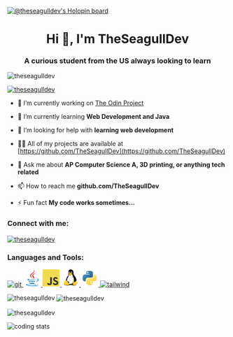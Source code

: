 [![@theseagulldev's Holopin board](https://holopin.me/theseagulldev)](https://holopin.io/@theseagulldev)

<h1 align="center">Hi 👋, I'm TheSeagullDev</h1>
<h3 align="center">A curious student from the US always looking to learn</h3>

<p align="left"> <img src="https://komarev.com/ghpvc/?username=theseagulldev&label=Profile%20views&color=0e75b6&style=flat" alt="theseagulldev" /> </p>

<p align="left"> <a href="https://github.com/ryo-ma/github-profile-trophy"><img src="https://github-profile-trophy.vercel.app/?username=theseagulldev" alt="theseagulldev" /></a> </p>

- 🔭 I’m currently working on [The Odin Project](theodinproject.com)

- 🌱 I’m currently learning **Web Development and Java**

- 🤝 I’m looking for help with **learning web development**

- 👨‍💻 All of my projects are available at [https://github.com/TheSeagullDev](https://github.com/TheSeagullDev)

- 💬 Ask me about **AP Computer Science A, 3D printing, or anything tech related**

- 📫 How to reach me **github.com/TheSeagullDev**

- ⚡ Fun fact **My code works sometimes...**

<h3 align="left">Connect with me:</h3>
<p align="left">
<a href="https://codepen.io/theseagulldev" target="blank"><img align="center" src="https://raw.githubusercontent.com/rahuldkjain/github-profile-readme-generator/master/src/images/icons/Social/codepen.svg" alt="theseagulldev" height="30" width="40" /></a>
</p>

<h3 align="left">Languages and Tools:</h3>
<p align="left"> <a href="https://git-scm.com/" target="_blank" rel="noreferrer"> <img src="https://www.vectorlogo.zone/logos/git-scm/git-scm-icon.svg" alt="git" width="40" height="40"/> </a> <a href="https://www.java.com" target="_blank" rel="noreferrer"> <img src="https://raw.githubusercontent.com/devicons/devicon/master/icons/java/java-original.svg" alt="java" width="40" height="40"/> </a> <a href="https://developer.mozilla.org/en-US/docs/Web/JavaScript" target="_blank" rel="noreferrer"> <img src="https://raw.githubusercontent.com/devicons/devicon/master/icons/javascript/javascript-original.svg" alt="javascript" width="40" height="40"/> </a> <a href="https://www.linux.org/" target="_blank" rel="noreferrer"> <img src="https://raw.githubusercontent.com/devicons/devicon/master/icons/linux/linux-original.svg" alt="linux" width="40" height="40"/> </a> <a href="https://www.python.org" target="_blank" rel="noreferrer"> <img src="https://raw.githubusercontent.com/devicons/devicon/master/icons/python/python-original.svg" alt="python" width="40" height="40"/> </a> <a href="https://tailwindcss.com/" target="_blank" rel="noreferrer"> <img src="https://www.vectorlogo.zone/logos/tailwindcss/tailwindcss-icon.svg" alt="tailwind" width="40" height="40"/> </a> </p>

<p><img align="left" src="https://github-readme-stats.vercel.app/api/top-langs?username=theseagulldev&show_icons=true&locale=en&layout=compact" alt="theseagulldev" /></p>

<p>&nbsp;<img align="center" src="https://github-readme-stats.vercel.app/api?username=theseagulldev&show_icons=true&theme=dark&locale=en" alt="theseagulldev" /></p>

<p><img align="center" src="https://github-readme-streak-stats.herokuapp.com/?user=theseagulldev&" alt="theseagulldev" /></p>

<img src="https://github-readme-stats.hackclub.dev/api/wakatime?username=11926&api_domain=hackatime.hackclub.com&&custom_title=Hackatime+Stats&layout=compact&cache_seconds=0&langs_count=8&theme=dark" alt="coding stats">